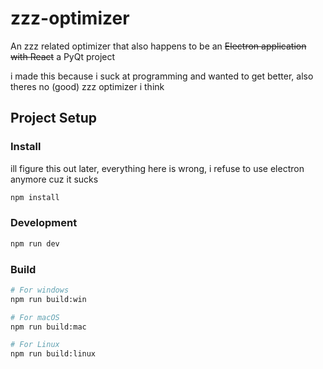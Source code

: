 # zzz-optimizer

An zzz related optimizer that also happens to be an ~~Electron application with React~~ a PyQt project

i made this because i suck at programming and wanted to get better, also theres no (good) zzz optimizer i think

## Project Setup

### Install

ill figure this out later, everything here is wrong, i refuse to use electron anymore cuz it sucks

```bash
npm install
```

### Development

```bash
npm run dev
```

### Build

```bash
# For windows
npm run build:win

# For macOS
npm run build:mac

# For Linux
npm run build:linux
```
